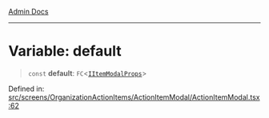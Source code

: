 [Admin Docs](/)

---

# Variable: default

> `const` **default**: `FC`\<[`IItemModalProps`](../../../../../types/ActionItems/interface/interfaces/IItemModalProps.md)\>

Defined in: [src/screens/OrganizationActionItems/ActionItemModal/ActionItemModal.tsx:62](https://github.com/PalisadoesFoundation/talawa-admin/blob/main/src/screens/OrganizationActionItems/ActionItemModal/ActionItemModal.tsx#L62)
